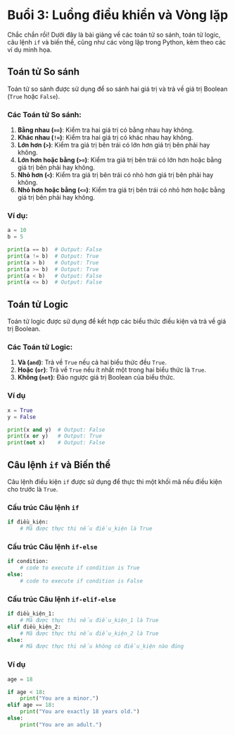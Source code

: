 # Buổi 3: Luồng điều khiển và Vòng lặp


Chắc chắn rồi! Dưới đây là bài giảng về các toán tử so sánh, toán tử logic, câu lệnh `if` và biến thể, cũng như các vòng lặp trong Python, kèm theo các ví dụ minh họa.

## Toán tử So sánh

Toán tử so sánh được sử dụng để so sánh hai giá trị và trả về giá trị Boolean (`True` hoặc `False`).

### Các Toán tử So sánh:

1. **Bằng nhau (`==`)**: Kiểm tra hai giá trị có bằng nhau hay không.
2. **Khác nhau (`!=`)**: Kiểm tra hai giá trị có khác nhau hay không.
3. **Lớn hơn (`>`)**: Kiểm tra giá trị bên trái có lớn hơn giá trị bên phải hay không.
4. **Lớn hơn hoặc bằng (`>=`)**: Kiểm tra giá trị bên trái có lớn hơn hoặc bằng giá trị bên phải hay không.
5. **Nhỏ hơn (`<`)**: Kiểm tra giá trị bên trái có nhỏ hơn giá trị bên phải hay không.
6. **Nhỏ hơn hoặc bằng (`<=`)**: Kiểm tra giá trị bên trái có nhỏ hơn hoặc bằng giá trị bên phải hay không.

### Ví dụ:

```python
a = 10
b = 5

print(a == b)  # Output: False
print(a != b)  # Output: True
print(a > b)   # Output: True
print(a >= b)  # Output: True
print(a < b)   # Output: False
print(a <= b)  # Output: False
```

## Toán tử Logic

Toán tử logic được sử dụng để kết hợp các biểu thức điều kiện và trả về giá trị Boolean.

### Các Toán tử Logic:

1. **Và (`and`)**: Trả về `True` nếu cả hai biểu thức đều `True`.
2. **Hoặc (`or`)**: Trả về `True` nếu ít nhất một trong hai biểu thức là `True`.
3. **Không (`not`)**: Đảo ngược giá trị Boolean của biểu thức.

### Ví dụ

```python
x = True
y = False

print(x and y)  # Output: False
print(x or y)   # Output: True
print(not x)    # Output: False
```

## Câu lệnh `if` và Biến thể

Câu lệnh điều kiện `if` được sử dụng để thực thi một khối mã nếu điều kiện cho trước là `True`.

### Cấu trúc Câu lệnh `if`

```python
if điều_kiện:
    # Mã được thực thi nếu điều_kiện là True
```

### Cấu trúc Câu lệnh `if-else`

```python
if condition:
    # code to execute if condition is True
else:
    # code to execute if condition is False
```

### Cấu trúc Câu lệnh `if-elif-else`

```python
if điều_kiện_1:
    # Mã được thực thi nếu điều_kiện_1 là True
elif điều_kiện_2:
    # Mã được thực thi nếu điều_kiện_2 là True
else:
    # Mã được thực thi nếu không có điều_kiện nào đúng
```

### Ví dụ

```python
age = 18

if age < 18:
    print("You are a minor.")
elif age == 18:
    print("You are exactly 18 years old.")
else:
    print("You are an adult.")
```
